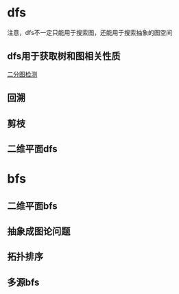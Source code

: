 # dfs

注意，dfs不一定只能用于搜索图，还能用于搜索抽象的图空间

## dfs用于获取树和图相关性质

[二分图检测](./code/二分图检测.java)



## 回溯

## 剪枝

## 二维平面dfs

# bfs

## 二维平面bfs

## 抽象成图论问题

## 拓扑排序

## 多源bfs
